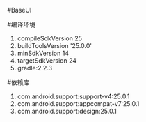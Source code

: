 #BaseUI

#编译环境
1. compileSdkVersion 25
2. buildToolsVersion '25.0.0'
3. minSdkVersion 14
4. targetSdkVersion 24
5. gradle:2.2.3

#依赖库
1. com.android.support:support-v4:25.0.1
2. com.android.support:appcompat-v7:25.0.1
3. com.android.support:design:25.0.1